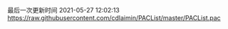 最后一次更新时间 2021-05-27 12:02:13
https://raw.githubusercontent.com/cdlaimin/PACList/master/PACList.pac

